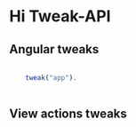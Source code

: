 # Hi Tweak-API
## Angular tweaks
```javascript
    
    tweak("app").
    
```

## View actions tweaks